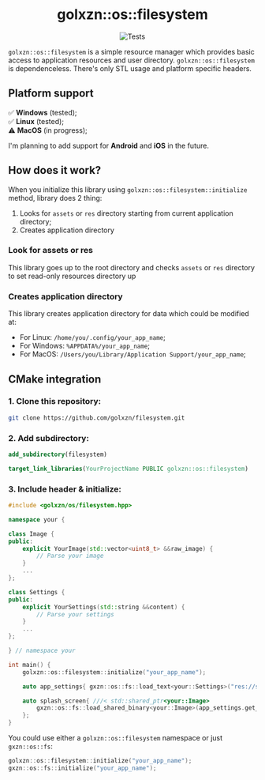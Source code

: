 <h1 align="center">golxzn::os::filesystem</h1>
<div align="center">

![Tests](https://github.com/golxzn/filesystem/actions/workflows/ci-test-static-lib.yml/badge.svg)

</div>

`golxzn::os::filesystem` is a simple resource manager which provides basic access to application resources
and user directory.
`golxzn::os::filesystem` is dependenceless. There's only STL usage and platform specific headers.

## Platform support

✅ __Windows__ (tested); <br>
✅️ __Linux__ (tested); <br>
⚠️ __MacOS__ (in progress); <br>

I'm planning to add support for __Android__ and __iOS__ in the future.

## How does it work?

When you initialize this library using `golxzn::os::filesystem::initialize` method, library does 2 thing:

 1. Looks for `assets` or `res` directory starting from current application directory;
 2. Creates application directory

### Look for assets or res

This library goes up to the root directory and checks `assets` or `res` directory to set read-only
resources directory up

### Creates application directory

This library creates application directory for data which could be modified at:

* For Linux: `/home/you/.config/your_app_name`;
* For Windows: `%APPDATA%/your_app_name`;
* For MacOS: `/Users/you/Library/Application Support/your_app_name`;

## CMake integration

### 1. Clone this repository:

```bash
git clone https://github.com/golxzn/filesystem.git
```

### 2. Add subdirectory:

```cmake
add_subdirectory(filesystem)

target_link_libraries(YourProjectName PUBLIC golxzn::os::filesystem)
```

### 3. Include header & initialize:

```cpp
#include <golxzn/os/filesystem.hpp>

namespace your {

class Image {
public:
    explicit YourImage(std::vector<uint8_t> &&raw_image) {
        // Parse your image
    }
    ...
};

class Settings {
public:
    explicit YourSettings(std::string &&content) {
        // Parse your settings
    }
    ...
};

} // namespace your

int main() {
    golxzn::os::filesystem::initialize("your_app_name");

    auto app_settings{ gxzn::os::fs::load_text<your::Settings>("res://settings/application.ini") };

    auto splash_screen{ ///< std::shared_ptr<your::Image>
        gxzn::os::fs::load_shared_binary<your::Image>(app_settings.get_splash_screen_path())
    };
}

```

You could use either a `golxzn::os::filesystem` namespace or just `gxzn::os::fs`:

```cpp
golxzn::os::filesystem::initialize("your_app_name");
gxzn::os::fs::initialize("your_app_name");
```

